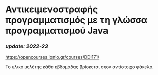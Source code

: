 # Αντικειμενοστραφής προγραμματισμός με τη γλώσσα προγραμματισμού Java
### _update: 2022-23_
https://opencourses.ionio.gr/courses/DDI171/

Το υλικό μελέτης κάθε εβδομάδας βρίσκεται στον αντίστοιχο φάκελο.
